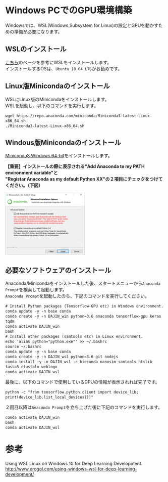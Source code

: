 # Windows PCでのGPU環境構築
Windowsでは、WSL(Windows Subsystem for Linux)の設定とGPUを動かすための準備が必要になります。  

## WSLのインストール
[こちら](https://docs.microsoft.com/ja-jp/windows/wsl/install-win10)のページを参考にWSLをインストールします。  
インストールするOSは、`Ubuntu 18.04 LTS`がお勧めです。  

## Linux版Minicondaのインストール
WSLにLinux版のMinicondaをインストールします。  
WSLを起動し、以下のコマンドを実行します。
```
wget https://repo.anaconda.com/miniconda/Miniconda3-latest-Linux-x86_64.sh
./Miniconda3-latest-Linux-x86_64.sh
```

## Windous版Minicondaのインストール
[Miniconda3 Windows 64-bit](https://docs.conda.io/en/latest/miniconda.html#windows-installers)をインストールします。  

**【重要】インストールの際に表示される"Add Anaconda to my PATH environment variable"と  
"Registar Anaconda as my default Python XX"の２項目にチェックをつけてください。（下図）**  


<img src="https://github.com/akikuno/DAJIN/blob/master/misc/images/anaconda-install.png" width="50%">  

## 必要なソフトウェアのインストール
Anaconda/Minicondaをインストールした後、スタートメニューから`Anaconda Prompt`を検索して起動します。  
`Anaconda Prompt`を起動したのち、下記のコマンドを実行してください。  
```
# Install Python packages (Tensorflow-GPU etc) in Windows environment.
conda update -y -n base conda
conda create -y -n DAJIN_win python=3.6 anaconda tensorflow-gpu keras tqdm
conda activate DAJIN_win
bash
# Install other packages (samtools etc) in Linux environment.
echo 'alias python="python.exe"' >> ~/.bashrc
source ~/.bashrc
conda update -y -n base conda
conda create -y -n DAJIN_wsl python=3.6 git nodejs
conda install -y -n DAJIN_wsl -c bioconda nanosim samtools htslib fasta3 clustalo weblogo
conda activate DAJIN_wsl
```

最後に、以下のコマンドで使用しているGPUの情報が表示されれば完了です。  
```
python -c "from tensorflow.python.client import device_lib; 
print(device_lib.list_local_devices())"
```

２回目以降は`Anaconda Prompt`を立ち上げた後に下記のコマンドを実行します。  
```
conda activate DAJIN_win
bash
conda activate DAJIN_wsl
```

# 参考
Using WSL Linux on Windows 10 for Deep Learning Development.  
http://www.erogol.com/using-windows-wsl-for-deep-learning-development/  
